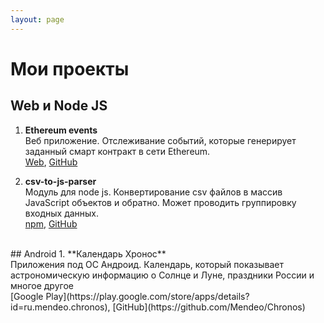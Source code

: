 ```yaml
---
layout: page
---
```

# Мои проекты
## Web и Node JS
1. **Ethereum events**<br>
Веб приложение. Отслеживание событий, которые генерирует заданный смарт контракт в сети Ethereum.<br>
[Web](https://ethereum-events.com), [GitHub](https://github.com/Mendeo/ethereum-events)

1. **csv-to-js-parser**<br>
Модуль для node js. Конвертирование csv файлов в массив JavaScript объектов и обратно. Может проводить группировку входных данных.<br>
[npm](https://www.npmjs.com/package/csv-to-js-parser), [GitHub](https://github.com/Mendeo/csv-to-js-parser)

<br>
## Android
1. **Календарь Хронос**<br>
Приложения под ОС Андроид. Календарь, который показывает астрономическую информацию о Солнце и Луне, праздники России и многое другое<br>
[Google Play](https://play.google.com/store/apps/details?id=ru.mendeo.chronos), [GitHub](https://github.com/Mendeo/Chronos)